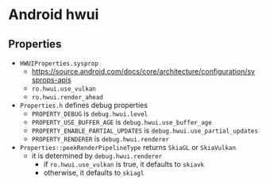 Android hwui
============

## Properties

- `HWUIProperties.sysprop`
  - <https://source.android.com/docs/core/architecture/configuration/sysprops-apis>
  - `ro.hwui.use_vulkan`
  - `ro.hwui.render_ahead`
- `Properties.h` defines debug properties
  - `PROPERTY_DEBUG` is `debug.hwui.level`
  - `PROPERTY_USE_BUFFER_AGE` is `debug.hwui.use_buffer_age`
  - `PROPERTY_ENABLE_PARTIAL_UPDATES` is `debug.hwui.use_partial_updates`
  - `PROPERTY_RENDERER` is `debug.hwui.renderer`
- `Properties::peekRenderPipelineType` returns `SkiaGL` or `SkiaVulkan`
  - it is determined by `debug.hwui.renderer`
    - if `ro.hwui.use_vulkan` is true, it defaults to `skiavk`
    - otherwise, it defaults to `skiagl`
